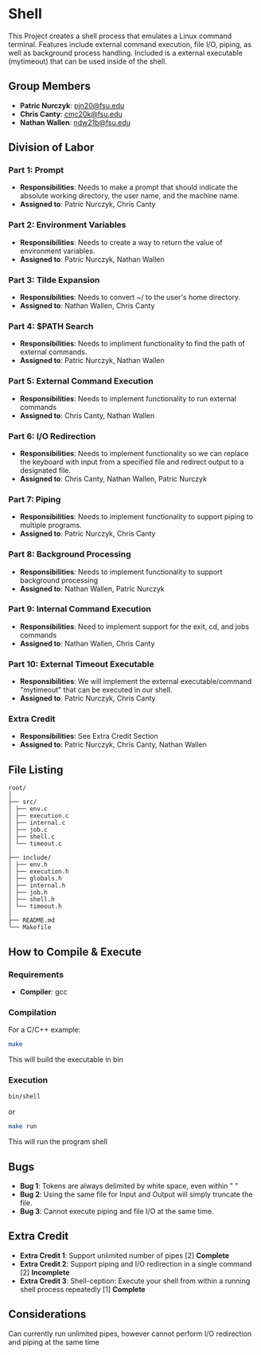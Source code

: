 # Shell

This Project creates a shell process that emulates a Linux command terminal. Features include external command execution, file I/O, piping, as well as background process handling. Included is a external executable (mytimeout) that can be used inside of the shell.

## Group Members
- **Patric Nurczyk**: pjn20@fsu.edu
- **Chris Canty**: cmc20k@fsu.edu
- **Nathan Wallen**: ndw21b@fsu.edu
## Division of Labor

### Part 1: Prompt
- **Responsibilities**: Needs to make a prompt that should indicate the absolute working directory, the user name, and the machine name.
- **Assigned to**: Patric Nurczyk, Chris Canty

### Part 2: Environment Variables
- **Responsibilities**: Needs to create a way to return the value of environment variables.
- **Assigned to**: Patric Nurczyk, Nathan Wallen

### Part 3: Tilde Expansion
- **Responsibilities**: Needs to convert ~/ to the user's home directory.
- **Assigned to**: Nathan Wallen, Chris Canty

### Part 4: $PATH Search
- **Responsibilities**: Needs to impliment functionality to find the path of external commands.
- **Assigned to**: Patric Nurczyk, Nathan Wallen

### Part 5: External Command Execution
- **Responsibilities**: Needs to implement functionality to run external commands
- **Assigned to**: Chris Canty, Nathan Wallen

### Part 6: I/O Redirection
- **Responsibilities**: Needs to implement functionality so we can replace the keyboard with input from a specified file and redirect output to a designated file.
- **Assigned to**: Chris Canty, Nathan Wallen, Patric Nurczyk

### Part 7: Piping
- **Responsibilities**: Needs to implement functionality to support piping to multiple programs.
- **Assigned to**: Patric Nurczyk, Chris Canty

### Part 8: Background Processing
- **Responsibilities**: Needs to implement functionality to support background processing
- **Assigned to**: Nathan Wallen, Patric Nurczyk

### Part 9: Internal Command Execution
- **Responsibilities**: Need to implement support for the exit, cd, and jobs commands
- **Assigned to**: Nathan Wallen, Chris Canty

### Part 10: External Timeout Executable
- **Responsibilities**: We will implement the external executable/command "mytimeout" that can be executed in our shell.
- **Assigned to**: Patric Nurczyk, Chris Canty

### Extra Credit
- **Responsibilities**: See Extra Credit Section
- **Assigned to**: Patric Nurczyk, Chris Canty, Nathan Wallen

## File Listing
```
root/
│
├── src/
│ ├── env.c
│ ├── execution.c
│ ├── internal.c
│ ├── job.c
│ ├── shell.c
│ └── timeout.c
│
├── include/
│ ├── env.h
│ ├── execution.h
│ ├── globals.h
│ ├── internal.h
│ ├── job.h
│ ├── shell.h
│ └── timeout.h
│
├── README.md
└── Makefile
```
## How to Compile & Execute

### Requirements
- **Compiler**: gcc

### Compilation
For a C/C++ example:
```bash
make
```
This will build the executable in bin
### Execution
```bash
bin/shell
```
or

```bash
make run
```

This will run the program shell

## Bugs
- **Bug 1**: Tokens are always delimited by white space, even within " " 
- **Bug 2**: Using the same file for Input and Output will simply truncate the file.
- **Bug 3**: Cannot execute piping and file I/O at the same time.

## Extra Credit
- **Extra Credit 1**: Support unlimited number of pipes [2] **Complete**
- **Extra Credit 2**: Support piping and I/O redirection in a single command [2] **Incomplete**
- **Extra Credit 3**: Shell-ception: Execute your shell from within a running shell process repeatedly [1] **Complete**

## Considerations
Can currently run unlimited pipes, however cannot perform I/O redirection and piping at the same time
